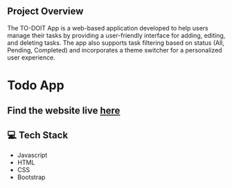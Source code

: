 ## Project Overview

The TO-DOIT App is a web-based application developed to help users manage their tasks by providing a user-friendly interface for adding, editing, and deleting tasks. The app also supports task filtering based on status (All, Pending, Completed) and incorporates a theme switcher for a personalized user experience.

<h1>Todo App</h1>
</p>

## Find the website live [here](https://react-cool-todo-app.netlify.app/)

## 💻 Tech Stack

- Javascript
- HTML
- CSS
- Bootstrap